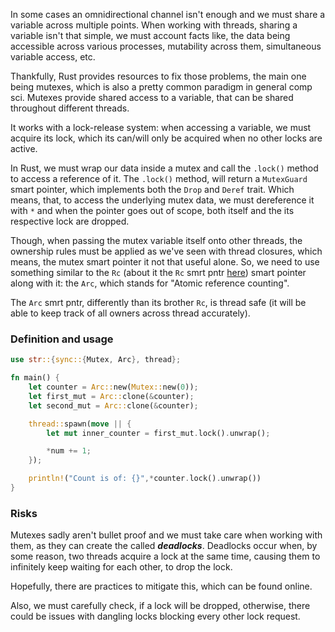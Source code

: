 In some cases an omnidirectional channel isn't enough and we must share a variable across multiple points. 
When working with threads, sharing a variable isn't that simple, we must account facts like, the data being accessible across various processes, mutability across them, simultaneous variable access, etc.

Thankfully, Rust provides resources to fix those problems, the main one being mutexes, which is also a pretty common paradigm in general comp sci. Mutexes provide shared access to a variable, that can be shared throughout different threads. 

It works with a lock-release system: when accessing a variable, we must acquire its lock, which its can/will only be acquired when no other locks are active. 

In Rust, we must wrap our data inside a mutex and call the ``.lock()`` method to access a reference of it. The ``.lock()`` method, will return a ``MutexGuard`` smart pointer, which implements both the ``Drop`` and ``Deref`` trait. 
Which means, that, to access the underlying mutex data, we must dereference it with ``*`` and when the pointer goes out of scope, both itself and the its respective lock are dropped.

Though, when passing the mutex variable itself onto other threads, the ownership rules must be applied as we've seen with thread closures, which means, the mutex smart pointer it not that useful alone. 
So, we need to use something similar to the ``Rc`` (about it the ``Rc`` smrt pntr [here](../../Data/Smart_pointers/Rc_(aka_reference_counting))) smart pointer along with it: the ``Arc``, which stands for "Atomic reference counting". 

The ``Arc`` smrt pntr, differently than its brother ``Rc``, is thread safe (it will be able to keep track of all owners across thread accurately).

### Definition and usage
```rust
use str::{sync::{Mutex, Arc}, thread};

fn main() {
	let counter = Arc::new(Mutex::new(0));
	let first_mut = Arc::clone(&counter);
	let second_mut = Arc::clone(&counter);

	thread::spawn(move || {
		let mut inner_counter = first_mut.lock().unwrap();

		*num += 1;
	});

	println!("Count is of: {}",*counter.lock().unwrap())
}
```

### Risks
Mutexes sadly aren't bullet proof and we must take care when working with them, as they can create the called ___deadlocks___. Deadlocks occur when, by some reason, two threads acquire a lock at the same time, causing them to infinitely keep waiting for each other, to drop the lock. 

Hopefully, there are practices to mitigate this, which can be found online.

Also, we must carefully check, if a lock will be dropped, otherwise, there could be issues with dangling locks blocking every other lock request.
